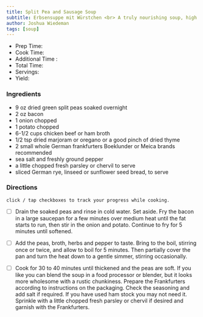 ```yaml
---
title: Split Pea and Sausage Soup
subtitle: Erbsensuppe mit Würstchen <br> A truly nourishing soup, high in protein, fiber and flavor that's perfect for a light meal or school night supper. Serve with German wholegrain bread.
author: Joshua Wiedeman
tags: [soup]
---
```


- Prep Time:
- Cook Time: 
- Additional Time : 
- Total Time: 
- Servings:
- Yield: 


### Ingredients

- 9 oz dried green split peas soaked overnight
- 2 oz bacon
- 1 onion chopped
- 1 potato chopped
- 6-1/2 cups chicken beef or ham broth
- 1/2 tsp dried marjoram or oregano or a good pinch of dried thyme
- 2 small whole German frankfurters Boeklunder or Meica brands recommended
- sea salt and freshly ground pepper
- a little chopped fresh parsley or chervil to serve
- sliced German rye, linseed or sunflower seed bread, to serve



### Directions
`click / tap checkboxes to track your progress while cooking.`

- [ ] Drain the soaked peas and rinse in cold water. Set aside. Fry the bacon in a large saucepan for a few minutes over medium heat until the fat starts to run, then stir in the onion and potato. Continue to fry for 5 minutes until softened.
- [ ] Add the peas, broth, herbs and pepper to taste. Bring to the boil, stirring once or twice, and allow to boil for 5 minutes. Then partially cover the pan and turn the heat down to a gentle simmer, stirring occasionally.
- [ ] Cook for 30 to 40 minutes until thickened and the peas are soft. If you like you can blend the soup in a food processor or blender, but it looks more wholesome with a rustic chunkiness. Prepare the Frankfurters according to instructions on the packaging. Check the seasoning and add salt if required. If you have used ham stock you may not need it. Sprinkle with a little chopped fresh parsley or chervil if desired and garnish with the Frankfurters.


